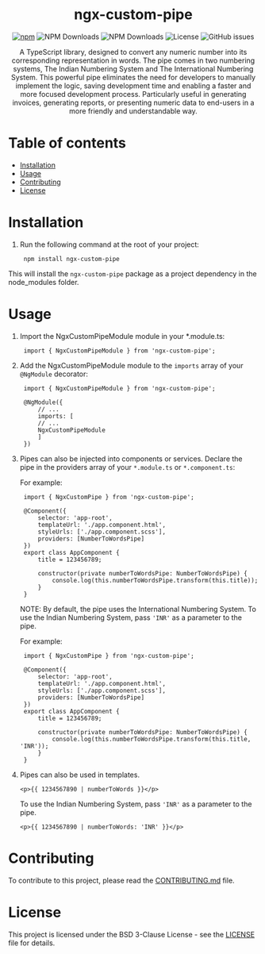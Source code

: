 <div align="center">

<h1>ngx-custom-pipe</h1>

[![npm](https://img.shields.io/npm/v/ngx-custom-pipe)](https://www.npmjs.com/package/ngx-custom-pipe)
![NPM Downloads](https://img.shields.io/npm/dw/ngx-custom-pipe)
![NPM Downloads](https://img.shields.io/npm/dt/ngx-custom-pipe)
![License](https://img.shields.io/npm/l/ngx-custom-pipe)
![GitHub issues](https://img.shields.io/github/issues/hamdaanaliquatil/ngx-custom-pipe)

A TypeScript library, designed to convert any numeric number into its corresponding representation in words. The pipe comes in two numbering systems, The Indian Numbering System and The International Numbering System. This powerful pipe eliminates the need for developers to manually implement the logic, saving development time and enabling a faster and more focused development process. Particularly useful in generating invoices, generating reports, or presenting numeric data to end-users in a more friendly and understandable way.

</div>


# Table of contents

- [Installation](#installation)
- [Usage](#usage)
- [Contributing](#contributing)
- [License](#license)

# Installation

1. Run the following command at the root of your project:

        npm install ngx-custom-pipe

This will install the `ngx-custom-pipe` package as a project dependency in the node_modules folder.

# Usage

1. Import the NgxCustomPipeModule module in your *.module.ts:

        import { NgxCustomPipeModule } from 'ngx-custom-pipe';

2. Add the NgxCustomPipeModule module to the `imports` array of your `@NgModule` decorator:

        
        import { NgxCustomPipeModule } from 'ngx-custom-pipe';

        @NgModule({
            // ...
            imports: [
            // ...
            NgxCustomPipeModule
            ]
        })
        

3. Pipes can also be injected into components or services. Declare the pipe in the providers array of your `*.module.ts` or `*.component.ts`:

    For example:

        import { NgxCustomPipe } from 'ngx-custom-pipe';

        @Component({
            selector: 'app-root',
            templateUrl: './app.component.html',
            styleUrls: ['./app.component.scss'],
            providers: [NumberToWordsPipe]
        })
        export class AppComponent {
            title = 123456789;
            
            constructor(private numberToWordsPipe: NumberToWordsPipe) {
                console.log(this.numberToWordsPipe.transform(this.title));
            }
        }
        
    NOTE: By default, the pipe uses the International Numbering System. To use the Indian Numbering System, pass `'INR'` as a parameter to the pipe.

    For example:

        import { NgxCustomPipe } from 'ngx-custom-pipe';

        @Component({
            selector: 'app-root',
            templateUrl: './app.component.html',
            styleUrls: ['./app.component.scss'],
            providers: [NumberToWordsPipe]
        })
        export class AppComponent {
            title = 123456789;
            
            constructor(private numberToWordsPipe: NumberToWordsPipe) {
                console.log(this.numberToWordsPipe.transform(this.title, 'INR'));
            }
        }

4. Pipes can also be used in templates.

    ```
    <p>{{ 1234567890 | numberToWords }}</p>
    ```

    To use the Indian Numbering System, pass `'INR'` as a parameter to the pipe.
    ```
    <p>{{ 1234567890 | numberToWords: 'INR' }}</p>
    ```

# Contributing

To contribute to this project, please read the [CONTRIBUTING.md](CONTRIBUTING.md) file.

# License

This project is licensed under the BSD 3-Clause License - see the [LICENSE](LICENSE.md) file for details.